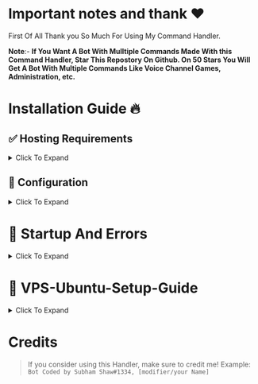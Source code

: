 # Important notes and thank ❤️
First Of All Thank you So Much For Using My Command Handler.

**Note**:- **If You Want A Bot With Mulltiple Commands Made With this Command Handler, Star This Repostory On Github. On 50 Stars You Will Get A Bot With Multiple Commands Like Voice Channel Games, Administration, etc.**


# Installation Guide 🔥
## ✅ Hosting Requirements

<details>
<summary>Click To Expand</summary>

* [Node.js](https://nodejs.org) Version 16.6 Or Higher, I Recommend the STABLE Version To Get Rid Of Any Errors.
* A VPS would be advised, so you don't need to keep your PC/laptop/RasPi 24/7 online! 
* If You Have A VPS Then See This [VPS Ubuntu Setup Guide](https://github.com/Subham-shaw/DiscordBot-Handler#-vps-ubuntu-setup-guide) 

</details>


## 🤖 Configuration 

<details>
<summary>Click To Expand</summary>

1. `./botconfig/config.json`
    * `token` you can get from: [Discord-Developers-Portal](https://discord.com/developers/applications)
    * `prefix` is the command prefix, you can change it to whatever you want.
    * `ownerID` is the ID of the owner of the bot.
    * `status` is the status of the bot. You Can Change the `text1` and `text2` In The following Things Which Are predefined in ./events/ready.json [`{prefix}`, `{guildcount}`, `{membercount}`, `{created}`, `{createdime}`, `{name}`, `{tag}`, `{commands}`].

2. `./botconfig/emoji.json`
    * Fill the emojies You Want
    * Dont Keep It Blank !!!!

3. `./botconfig/embed.json`
    * `color` is the color of the embed.
    * `name` is the name of the bot.

</details>

# 🌟 Startup And Errors

<details>
<summary>Click To Expand</summary>

1. Package Installation 
    * Type The Following In Your Console Or Terminal To Install The Required Packages
    ```

    npm i @discordjs/opus @discordjs/voice cron discord-ytdl-core discord.js ffmpeg-static fs libsodium-wrappers moment ms youtube-sr ytdl-core

    ```
    After The Packages Are Installed Ignore The red and yellow errors instead of `npmERR` Errors. 
    If You Are Getting This Kind Of Errors Then You Need to read And Understand What Is The Error Like If Any File Is Missing Or Something Like That.

    * Now, Type The Following In The Console To Start Your Bot
    ```

    node index.js

    ```
    **Note**:- You Can Also Type `node .` To Start The Bot

2. Error Solving 
    * If You Are Getting `node:events` Error While Running `node .` or `node index.js`, Paste This Command In Your Console Or Terminal
    ```

    npm i --save-dev node@lts && npm config set prefix=$(pwd)/node_modules/node && export PATH=$(pwd)/node_modules/node/bin:$PATH

    ```
### You Are Good To Go Now! ✈️


* Still Cant Get Rid OF The Errors? 
    DM Me The Error At `Subham Shaw#1334`. I Will defeanatly help you.

</details>

# 🚀 VPS-Ubuntu-Setup-Guide
<details>
<summary>Click To Expand</summary>

1. Node.js Installation
    * Step 1 – Update the APT index
    ```
    sudo apt update -y  
    sudo apt clean all
    ```

2. Install Node.js from the repository
    * Execute the commands below as root user.
    ```
    curl -fsSL https://deb.nodesource.com/setup_16.x | sudo bash -

    ```    

    * Once the Node.js repository is configured, install Node.js by executing the commands below:
    ```
    apt install -y nodejs vim
    ```

3. Verifing Node.js installation

    * To verify Node.js version:
    ```
    node -v
    ```
    Expected result: 
    ```
    v16.15.1
    ```

    If You Get The Result Something Like This then You Are Good To Go. If NOT Then You Might Not Have upgraded The ubuntu version.

4. Installing pm2 (Process Manager) 
    pm2 Is a Process Manager Which Keeps The Bot On Even IF You Close The Console.

    * To Install pm2:
    ```
    npm i pm2 -g
    ```

5. Starting The Bot 
    * Firstly Head Over The The Directory Where You Have Installed The Code.
    * Then Paste The Following In The Console To Start The Bot
    ```
    pm2 start index.js
    ```

    * Paste This To Stop The Bot
    ```
    pm2 stop 0
    ```
    Or
    ```
    pm2 stop index.js
    ```

    You Are Good To Go Now!

</details>

# Credits
> If you consider using this Handler, make sure to credit me!
> Example: `Bot Coded by Subham Shaw#1334, [modifier/your Name]`

